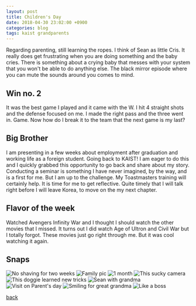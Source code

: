 ```yaml
---
layout: post
title: Children's Day
date: 2018-04-30 23:02:00 +0900
categories: blog
tags: kaist grandparents
---
```


Regarding parenting, still learning the ropes. I think of Sean as little Cris. It really does get frustrating when you are doing something and the baby cries. There is something about a crying baby that messes with your system that you won't be able to do anything else. The black mirror episode where you can mute the sounds around you comes to mind.

## Win no. 2

It was the best game I played and it came with the W. I hit 4 straight shots and the defense focused on me. I made the right pass and the three went in. Game. Now how do I break it to the team that the next game is my last?

## Big Brother

I am presenting in a few weeks about employment after graduation and working life as a foreign student. Going back to KAIST! I am eager to do this and I quickly grabbed this opportunity to go back and share about my story. Conducting a seminar is something I have never imagined, by the way, and is a first for me. But I am up to the challenge. My Toastmasters training will certainly help. It is time for me to get reflective. Quite timely that I will talk right before I will leave Korea, to move on the my next chapter.

## Flavor of the week

Watched Avengers Infinity War and I thought I should watch the other movies that I missed. It turns out I did watch Age of Ultron and Civil War but I totally forgot. These movies just go right through me. But it was cool watching it again.

## Snaps

![](/assets/img/20180430-rugged.jpg "No shaving for two weeks")
![](/assets/img/20180430-fampic.jpg "Family pic")
![](/assets/img/20180430-onemonth.jpg "1 month")
![](/assets/img/20180505-pepper.jpg "This sucky camera")
![](/assets/img/20180505-newtricks.jpg "This doggie learned new tricks")
![](/assets/img/20180504-seanwithgrandma.jpg "Sean with grandma")
![](/assets/img/20180506-generations.jpg "Visit on Parent's day")
![](/assets/img/20180506-greatgrandma.jpg "Smiling for great grandma")
![](/assets/img/20180504-boss.jpg "Like a boss")

[back](/blog)
